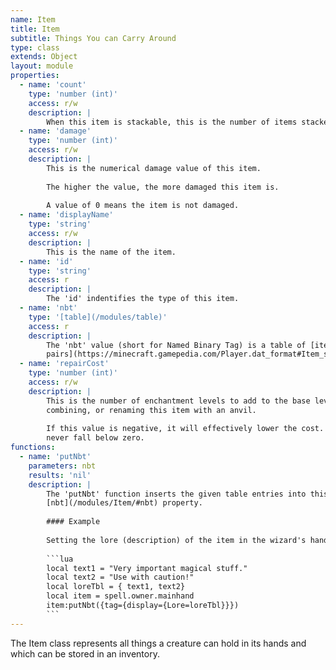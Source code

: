 ```yaml
---
name: Item
title: Item
subtitle: Things You can Carry Around
type: class
extends: Object
layout: module
properties:
  - name: 'count'
    type: 'number (int)'
    access: r/w
    description: |
        When this item is stackable, this is the number of items stacked.
  - name: 'damage'
    type: 'number (int)'
    access: r/w
    description: |
        This is the numerical damage value of this item.
       
        The higher the value, the more damaged this item is.
       
        A value of 0 means the item is not damaged.
  - name: 'displayName'
    type: 'string'
    access: r/w
    description: |
        This is the name of the item.
  - name: 'id'
    type: 'string'
    access: r
    description: |
        The 'id' indentifies the type of this item.
  - name: 'nbt'
    type: '[table](/modules/table)'
    access: r
    description: |
        The 'nbt' value (short for Named Binary Tag) is a table of [item-specifc key-value
        pairs](https://minecraft.gamepedia.com/Player.dat_format#Item_structure).
  - name: 'repairCost'
    type: 'number (int)'
    access: r/w
    description: |
        This is the number of enchantment levels to add to the base level cost when repairing,
        combining, or renaming this item with an anvil.
       
        If this value is negative, it will effectively lower the cost. However, the total cost will
        never fall below zero.
functions:
  - name: 'putNbt'
    parameters: nbt
    results: 'nil'
    description: |
        The 'putNbt' function inserts the given table entries into this item's
        [nbt](/modules/Item/#nbt) property.
       
        #### Example
       
        Setting the lore (description) of the item in the wizard's hand.
       
        ```lua
        local text1 = "Very important magical stuff."
        local text2 = "Use with caution!"
        local loreTbl = { text1, text2}
        local item = spell.owner.mainhand
        item:putNbt({tag={display={Lore=loreTbl}}})
        ```
---
```


The <span class="notranslate">Item</span> class represents all things a creature can hold in its
hands and which can be stored in an inventory.
